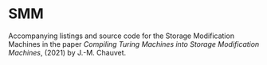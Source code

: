 # SMM
Accompanying listings and source code for the Storage Modification Machines in the paper *Compiling Turing Machines into Storage Modification Machines*, (2021) by J.-M. Chauvet.
